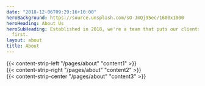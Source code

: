```yaml
---
date: "2018-12-06T09:29:16+10:00"
heroBackground: https://source.unsplash.com/sO-JmQj95ec/1600x1000
heroHeading: About Us
heroSubHeading: Established in 2018, we're a team that puts our clients needs
  first.
layout: about
title: About
---
```


<div>
{{< content-strip-left "/pages/about" "content1" >}}
</div>
<div>
{{< content-strip-right "/pages/about" "content2" >}}
</div>
<div>
{{< content-strip-center "/pages/about" "content3" >}}
</div>
